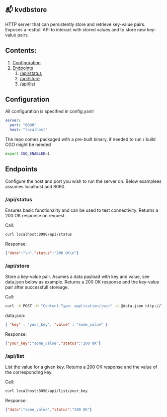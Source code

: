 ## 📬  kvdbstore
HTTP server that can persistently store and retrieve key-value pairs. Exposes a resftull API to interact with stored values and to store new key-value pairs.

## Contents:
1. [Configuration](#Configuration)
2. [Endpoints](#Endpoints)
   1. [/api/status](#apistatus)
   2. [/api/store](#apistore)
   3. [/api/list](#apilist)

## Configuration
All configuration is specified in config.yaml

```yaml
server:
  port: "8090"
  host: "localhost"
```

The repo comes packaged with a pre-built binary, if needed to run / build  CGO might be needed

```bash
export CGO_ENABLED=1
```

## Endpoints
Configure the host and port you wish to run the server on. Below examplees assumes localhost and 8090.

### /api/status
Ensures basic functionality and can be used to test connectivity. Returns a 200 OK response on request.

Call:
```bash
curl localhost:8090/api/status
```

Response:
```json
{"data":"\n","status":"200 OK\n"}
```

### /api/store
Store a key-value pair. Asumes a data payload with key and value, see data.json below as example. Returns a 200 OK response and the key-value pair after successfull storeage.

Call:
```bash
curl -X POST -H "Content-Type: application/json" -d @data.json http://localhost:8090/api/store
```

data.json:
```json
{ "key" : "your_key", "value" : "some_value" }
```

Response:
```json
{"your_key":"some_value","status":"200 OK"}
```

### /api/list
List the value for a given key. Returns a 200 OK response and the value of the corresponding key.

Call:
```bash
curl localhost:8090/api/list/your_key
```

Response:
```json
{"data":"some_value","status":"200 OK"}
```
